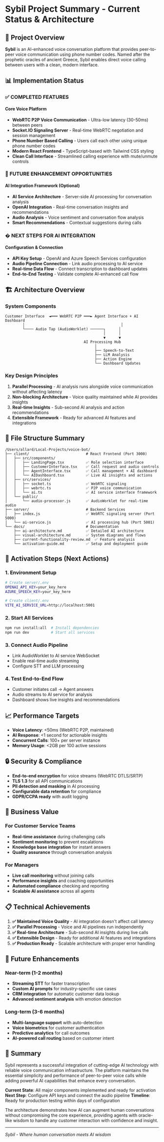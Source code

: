 # Sybil Project Summary - Current Status & Architecture

## 🎯 Project Overview

**Sybil** is an AI-enhanced voice conversation platform that provides peer-to-peer voice communication using phone number codes. Named after the prophetic oracles of ancient Greece, Sybil enables direct voice calling between users with a clean, modern interface.

## 📊 Implementation Status

### ✅ **COMPLETED FEATURES**

#### Core Voice Platform
- **WebRTC P2P Voice Communication** - Ultra-low latency (30-50ms) between peers
- **Socket.IO Signaling Server** - Real-time WebRTC negotiation and session management
- **Phone Number Based Calling** - Users call each other using unique phone number codes
- **Modern React Frontend** - TypeScript-based with Tailwind CSS styling
- **Clean Call Interface** - Streamlined calling experience with mute/unmute controls

### 🔮 **FUTURE ENHANCEMENT OPPORTUNITIES**

#### AI Integration Framework (Optional)
- **AI Service Architecture** - Server-side AI processing for conversation analysis
- **OpenAI Integration** - Real-time conversation insights and recommendations
- **Audio Analysis** - Voice sentiment and conversation flow analysis
- **Smart Recommendations** - Contextual suggestions during calls

### � **NEXT STEPS FOR AI INTEGRATION**

#### Configuration & Connection
- **API Key Setup** - OpenAI and Azure Speech Services configuration
- **Audio Pipeline Connection** - Link audio processing to AI service
- **Real-time Data Flow** - Connect transcription to dashboard updates
- **End-to-End Testing** - Validate complete AI-enhanced call flow

## 🏗️ Architecture Overview

### System Components

```
Customer Interface  ◄═══ WebRTC P2P ═══► Agent Interface + AI Dashboard
        │                                            │
        └──── Audio Tap (AudioWorklet) ──────┐      │
                                             │      │
                                             ▼      ▼
                                    AI Processing Hub
                                         │
                                         ├── Speech-to-Text
                                         ├── LLM Analysis  
                                         ├── Action Engine
                                         └── Dashboard Updates
```

### Key Design Principles

1. **Parallel Processing** - AI analysis runs alongside voice communication without affecting latency
2. **Non-blocking Architecture** - Voice quality maintained while AI provides insights
3. **Real-time Insights** - Sub-second AI analysis and action recommendations
4. **Extensible Framework** - Ready for advanced AI features and integrations

## 📁 File Structure Summary

```
/Users/allard/Local-Projects/voice-bot/
├── client/                          # React Frontend (Port 3000)
│   ├── src/components/
│   │   ├── LandingPage.tsx          ✅ Role selection interface
│   │   ├── CustomerInterface.tsx    ✅ Call request and audio controls
│   │   ├── AgentInterface.tsx       ✅ Call management + AI dashboard
│   │   └── AIDashboard.tsx          ✅ Live AI insights and actions
│   ├── src/services/
│   │   ├── socket.ts                ✅ WebRTC signaling
│   │   ├── webrtc.ts                ✅ P2P voice communication
│   │   └── ai.ts                    ✅ AI service interface framework
│   └── public/
│       └── audio-processor.js       ✅ AudioWorklet for real-time audio
├── server/                          # Backend Services
│   ├── index.js                     ✅ WebRTC signaling server (Port 5000)
│   └── ai-service.js                ✅ AI processing hub (Port 5001)
└── docs/                            # Documentation
    ├── ai-architecture.md           ✅ Detailed AI architecture
    ├── visual-architecture.md       ✅ System diagrams and flows
    ├── current-functionality-review.md  ✅ Feature analysis
    └── activation-guide.md          ✅ Setup and deployment guide
```

## 🚀 Activation Steps (Next Actions)

### 1. **Environment Setup**
```bash
# Create server/.env
OPENAI_API_KEY=your_key_here
AZURE_SPEECH_KEY=your_key_here

# Create client/.env  
VITE_AI_SERVICE_URL=http://localhost:5001
```

### 2. **Start All Services**
```bash
npm run install:all  # Install dependencies
npm run dev          # Start all services
```

### 3. **Connect Audio Pipeline**
- Link AudioWorklet to AI service WebSocket
- Enable real-time audio streaming
- Configure STT and LLM processing

### 4. **Test End-to-End Flow**
- Customer initiates call → Agent answers
- Audio streams to AI service for analysis
- Dashboard shows live insights and recommendations

## 📈 Performance Targets

- **Voice Latency**: <50ms (WebRTC P2P, maintained)
- **AI Response**: <1 second for actionable insights
- **Concurrent Calls**: 100+ per server instance
- **Memory Usage**: <2GB per 100 active sessions

## 🔒 Security & Compliance

- **End-to-end encryption** for voice streams (WebRTC DTLS/SRTP)
- **TLS 1.3** for all API communications
- **PII detection and masking** in AI processing
- **Configurable data retention** for compliance
- **GDPR/CCPA ready** with audit logging

## 🎯 Business Value

### For Customer Service Teams
- **Real-time assistance** during challenging calls
- **Sentiment monitoring** to prevent escalations  
- **Knowledge base integration** for instant answers
- **Quality assurance** through conversation analysis

### For Managers
- **Live call monitoring** without joining calls
- **Performance insights** and coaching opportunities
- **Automated compliance** checking and reporting
- **Scalable AI assistance** across all agents

## 📋 Technical Achievements

1. **✅ Maintained Voice Quality** - AI integration doesn't affect call latency
2. **✅ Parallel Processing** - Voice and AI pipelines run independently
3. **✅ Real-time Architecture** - Sub-second AI insights during live calls
4. **✅ Extensible Design** - Ready for additional AI features and integrations
5. **✅ Production Ready** - Scalable architecture with proper error handling

## 🔮 Future Enhancements

### Near-term (1-2 months)
- **Streaming STT** for faster transcription
- **Custom AI prompts** for industry-specific use cases
- **CRM integration** for automatic customer data lookup
- **Advanced sentiment analysis** with emotion detection

### Long-term (3-6 months)
- **Multi-language support** with auto-detection
- **Voice biometrics** for customer authentication
- **Predictive analytics** for call outcomes
- **AI-powered call routing** based on customer intent

## 🎉 Summary

Sybil represents a successful integration of cutting-edge AI technology with reliable voice communication infrastructure. The platform maintains the essential simplicity and performance of peer-to-peer voice calls while adding powerful AI capabilities that enhance every conversation.

**Current State**: All major components implemented and ready for activation
**Next Step**: Configure API keys and connect the audio pipeline
**Timeline**: Ready for production testing within days of configuration

The architecture demonstrates how AI can augment human conversations without compromising the core experience, providing agents with oracle-like wisdom to handle any customer interaction with confidence and insight.

---

*Sybil - Where human conversation meets AI wisdom*
